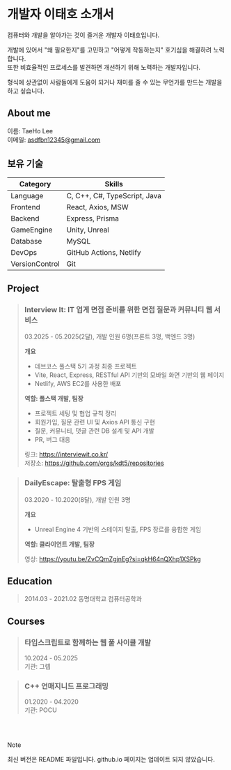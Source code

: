 # 개발자 이태호 소개서

컴퓨터와 개발을 알아가는 것이 즐거운 개발자 이태호입니다.

개발에 있어서 "왜 필요한지"를 고민하고 "어떻게 작동하는지" 호기심을 해결하려 노력합니다.<br/>
또한 비효율적인 프로세스를 발견하면 개선하기 위해 노력하는 개발자입니다.

형식에 상관없이 사람들에게 도움이 되거나 재미를 줄 수 있는 무언가를 만드는 개발을 하고 싶습니다.

## About me

이름: TaeHo Lee<br/>
이메일: asdfbn12345@gmail.com

## 보유 기술

| Category | Skills |
| --- | --- |
| Language | C, C++, C#, TypeScript, Java |
| Frontend | React, Axios, MSW |
| Backend | Express, Prisma |
| GameEngine | Unity, Unreal |
| Database | MySQL |
| DevOps | GitHub Actions, Netlify |
| VersionControl | Git |

## Project

> ### Interview It: IT 업게 면접 준비를 위한 면접 질문과 커뮤니티 웹 서비스
> 
> 03.2025 - 05.2025(2달), 개발 인원 6명(프론트 3명, 백엔드 3명)
> 
> **개요**
> - 데브코스 풀스택 5기 과정 최종 프로젝트
> - Vite, React, Express, RESTful API 기반의 모바일 화면 기반의 웹 페이지
> - Netlify, AWS EC2를 사용한 배포
> 
> **역할: 풀스택 개발, 팀장**
> - 프로젝트 세팅 및 협업 규칙 정리
> - 회원가입, 질문 관련 UI 및 Axios API 통신 구현
> - 질문, 커뮤니티, 댓글 관련 DB 설계 및 API 개발
> - PR, 버그 대응
> 
> 링크: https://interviewit.co.kr/<br/>
> 저장소: https://github.com/orgs/kdt5/repositories<br/>

> ### DailyEscape: 탈출형 FPS 게임
> 
> 03.2020 - 10.2020(8달), 개발 인원 3명
> 
> **개요**
> - Unreal Engine 4 기반의 스테이지 탈출, FPS 장르를 융합한 게임
> 
> **역할: 클라이언트 개발, 팀장**
> 
> 영상: https://youtu.be/ZvCQmZgjnEg?si=qkH64nQXhp1XSPkg

## Education
> 2014.03 - 2021.02 동명대학교 컴퓨터공학과

## Courses

> ### 타입스크립트로 함께하는 웹 풀 사이클 개발
> 10.2024 - 05.2025<br/>
> 기관: 그렙

> ### C++ 언매지니드 프로그래밍
> 01.2020 - 04.2020<br/>
> 기관: POCU

<br/>
<br/>

> [!NOTE]
> 최신 버전은 README 파일입니다. github.io 페이지는 업데이트 되지 않았습니다.
